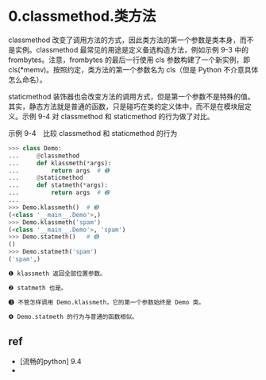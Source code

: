 
# 0.classmethod.类方法











classmethod 改变了调用方法的方式，因此类方法的第一个参数是类本身，而不是实例。classmethod 最常见的用途是定义备选构造方法，例如示例 9-3 中的 frombytes。注意，frombytes 的最后一行使用 cls 参数构建了一个新实例，即 cls(*memv)。按照约定，类方法的第一个参数名为 cls（但是 Python 不介意具体怎么命名）。

staticmethod 装饰器也会改变方法的调用方式，但是第一个参数不是特殊的值。其实，静态方法就是普通的函数，只是碰巧在类的定义体中，而不是在模块层定义。示例 9-4 对 classmethod 和 staticmethod 的行为做了对比。

示例 9-4　比较 classmethod 和 staticmethod 的行为
```py
>>> class Demo:
...     @classmethod
...     def klassmeth(*args):
...         return args  # ➊
...     @staticmethod
...     def statmeth(*args):
...         return args  # ➋
...
>>> Demo.klassmeth()  # ➌
(<class '__main__.Demo'>,)
>>> Demo.klassmeth('spam')
(<class '__main__.Demo'>, 'spam')
>>> Demo.statmeth()   # ➍
()
>>> Demo.statmeth('spam')
('spam',)

❶ klassmeth 返回全部位置参数。

❷ statmeth 也是。

❸ 不管怎样调用 Demo.klassmeth，它的第一个参数始终是 Demo 类。

❹ Demo.statmeth 的行为与普通的函数相似。
```





## ref

* [流畅的python] 9.4
* 

